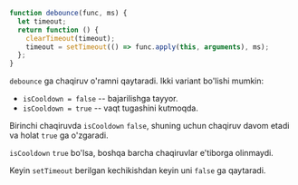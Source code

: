 ```js demo
function debounce(func, ms) {
  let timeout;
  return function () {
    clearTimeout(timeout);
    timeout = setTimeout(() => func.apply(this, arguments), ms);
  };
}
```

`debounce` ga chaqiruv o'ramni qaytaradi. Ikki variant bo'lishi mumkin:

- `isCooldown = false` -- bajarilishga tayyor.
- `isCooldown = true` -- vaqt tugashini kutmoqda.

Birinchi chaqiruvda `isCooldown` `false`, shuning uchun chaqiruv davom etadi va holat `true` ga o'zgaradi.

`isCooldown` `true` bo'lsa, boshqa barcha chaqiruvlar e'tiborga olinmaydi.

Keyin `setTimeout` berilgan kechikishdan keyin uni `false` ga qaytaradi.

